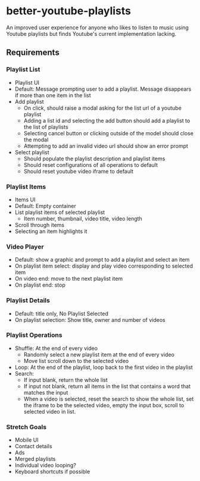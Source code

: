 # better-youtube-playlists

An improved user experience for anyone who likes to listen to music using Youtube playlists but finds Youtube's current implementation lacking. 

## Requirements

### Playlist List

* Playlist UI
* Default: Message prompting user to add a playlist. Message disappears if more than one item in the list
* Add playlist
	- On click, should raise a modal asking for the list url of a youtube playlist
	- Adding a list id and selecting the add button should add a playlist to the list of playlists
	- Selecting cancel button or clicking outside of the model should close the modal
	- Attempting to add an invalid video url should show an error prompt
* Select playlist
	- Should populate the playlist description and playlist items
	- Should reset configurations of all operations to default
	- Should reset youtube video iframe to default

### Playlist Items

* Items UI
* Default: Empty container
* List playlist items of selected playlist
	- Item number, thumbnail, video title, video length
* Scroll through items
* Selecting an item highlights it

### Video Player
* Default: show a graphic and prompt to add a playlist and select an item
* On playlist item select: display and play video corresponding to selected item
* On video end: move to the next playlist item
* On playlist end: stop

### Playlist Details

* Default: title only, No Playlist Selected
* On playlist selection: Show title, owner and number of videos

### Playlist Operations

* Shuffle: At the end of every video
	- Randomly select a new playlist item at the end of every video
	- Move list scroll down to the selected video
* Loop: At the end of the playlist, loop back to the first video in the playlist
* Search:
	- If input blank, return the whole list
	- If input not blank, return all items in the list that contains a word that matches the input
	- When a video is selected, reset the search to show the whole list, set the iframe to be the selected video, empty the input box, scroll to selected video in list.

### Stretch Goals

* Mobile UI
* Contact details
* Ads
* Merged playlists
* Individual video looping?
* Keyboard shortcuts if possible